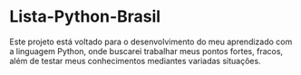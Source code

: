 # Lista-Python-Brasil
 Este projeto está voltado para o desenvolvimento do meu aprendizado com a linguagem Python, onde buscarei trabalhar meus pontos fortes, fracos, além de testar meus conhecimentos mediantes variadas situações.

 
